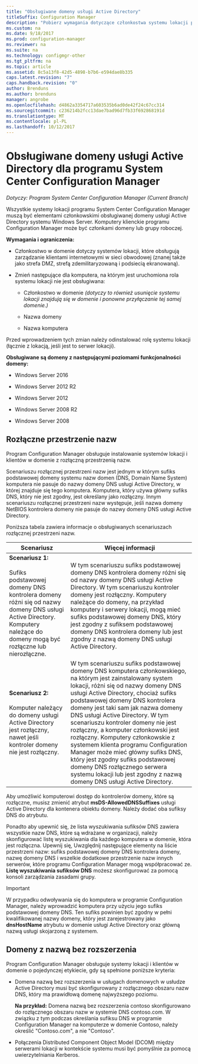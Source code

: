 ```yaml
---
title: "Obsługiwane domeny usługi Active Directory"
titleSuffix: Configuration Manager
description: "Pobierz wymagania dotyczące członkostwa systemu lokacji programu System Center Configuration Manager w domenie usługi Active Directory."
ms.custom: na
ms.date: 9/18/2017
ms.prod: configuration-manager
ms.reviewer: na
ms.suite: na
ms.technology: configmgr-other
ms.tgt_pltfrm: na
ms.topic: article
ms.assetid: 8c5a13f8-42d5-4898-b7b6-e594dae8b335
caps.latest.revision: "7"
caps.handback.revision: "0"
author: Brenduns
ms.author: brenduns
manager: angrobe
ms.openlocfilehash: d4862a3354717a603535b6ad0de42f24c67cc314
ms.sourcegitcommit: c236214b2fcc13dae7bad96d7fb33f692868191d
ms.translationtype: MT
ms.contentlocale: pl-PL
ms.lasthandoff: 10/12/2017
---
```

# <a name="supported-active-directory-domains-for-system-center-configuration-manager"></a>Obsługiwane domeny usługi Active Directory dla programu System Center Configuration Manager

*Dotyczy: Program System Center Configuration Manager (Current Branch)*

Wszystkie systemy lokacji programu System Center Configuration Manager muszą być elementami członkowskimi obsługiwanej domeny usługi Active Directory systemu Windows Server. Komputery klienckie programu Configuration Manager może być członkami domeny lub grupy roboczej.  

 **Wymagania i ograniczenia:**  

-   Członkostwo w domenie dotyczy systemów lokacji, które obsługują zarządzanie klientami internetowymi w sieci obwodowej (znanej także jako strefa DMZ, strefą zdemilitaryzowaną i podsiecią ekranowaną).  

-   Zmień następujące dla komputera, na którym jest uruchomiona rola systemu lokacji nie jest obsługiwana:  

    -   Członkostwo w domenie *(dotyczy to również usunięcie systemu lokacji znajdują się w domenie i ponowne przyłączanie tej samej domenie.)*

    -   Nazwa domeny  

    -   Nazwa komputera  

Przed wprowadzeniem tych zmian należy odinstalować rolę systemu lokacji (łącznie z lokacją, jeśli jest to serwer lokacji).  

**Obsługiwane są domeny z następującymi poziomami funkcjonalności domeny:**  
- Windows Server 2016

- Windows Server 2012 R2  

- Windows Server 2012

- Windows Server 2008 R2

- Windows Server 2008  







##  <a name="bkmk_Disjoint"></a> Rozłączne przestrzenie nazw  
Program Configuration Manager obsługuje instalowanie systemów lokacji i klientów w domenie z rozłączną przestrzenią nazw.  

Scenariuszu rozłącznej przestrzeni nazw jest jednym w którym sufiks podstawowej domeny systemu nazw domen (DNS, Domain Name System) komputera nie pasuje do nazwy domeny DNS usługi Active Directory, w której znajduje się tego komputera. Komputera, który używa główny sufiks DNS, który nie jest zgodny, jest określany jako rozłączny. Innym scenariuszu rozłącznej przestrzeni nazw występuje, jeśli nazwa domeny NetBIOS kontrolera domeny nie pasuje do nazwy domeny DNS usługi Active Directory.  

Poniższa tabela zawiera informacje o obsługiwanych scenariuszach rozłącznej przestrzeni nazw.  

|Scenariusz|Więcej informacji|  
|--------------|----------------------|  
|**Scenariusz 1:**<br /><br /> Sufiks podstawowej domeny DNS kontrolera domeny różni się od nazwy domeny DNS usługi Active Directory. Komputery należące do domeny mogą być rozłączne lub nierozłączne.|W tym scenariuszu sufiks podstawowej domeny DNS kontrolera domeny różni się od nazwy domeny DNS usługi Active Directory. W tym scenariuszu kontroler domeny jest rozłączny. Komputery należące do domeny, na przykład komputery i serwery lokacji, mogą mieć sufiks podstawowej domeny DNS, który jest zgodny z sufiksem podstawowej domeny DNS kontrolera domeny lub jest zgodny z nazwą domeny DNS usługi Active Directory.|  
|**Scenariusz 2:**<br /><br /> Komputer należący do domeny usługi Active Directory jest rozłączny, nawet jeśli kontroler domeny nie jest rozłączny.|W tym scenariuszu sufiks podstawowej domeny DNS komputera członkowskiego, na którym jest zainstalowany system lokacji, różni się od nazwy domeny DNS usługi Active Directory, chociaż sufiks podstawowej domeny DNS kontrolera domeny jest taki sam jak nazwa domeny DNS usługi Active Directory. W tym scenariuszu kontroler domeny nie jest rozłączny, a komputer członkowski jest rozłączny. Komputery członkowskie z systemem klienta programu Configuration Manager może mieć główny sufiks DNS, który jest zgodny sufiks podstawowej domeny DNS rozłącznego serwera systemu lokacji lub jest zgodny z nazwą domeny DNS usługi Active Directory.|  

 Aby umożliwić komputerowi dostęp do kontrolerów domeny, które są rozłączne, musisz zmienić atrybut **msDS-AllowedDNSSuffixes** usługi Active Directory dla kontenera obiektu domeny. Należy dodać oba sufiksy DNS do atrybutu.  

 Ponadto aby upewnić się, że lista wyszukiwania sufiksów DNS zawiera wszystkie nazw DNS, które są wdrażane w organizacji, należy skonfigurować listę wyszukiwania dla każdego komputera w domenie, która jest rozłączna. Upewnij się, Uwzględnij następujące elementy na liście przestrzeni nazw: sufiks podstawowej domeny DNS kontrolera domeny, nazwę domeny DNS i wszelkie dodatkowe przestrzenie nazw innych serwerów, które programu Configuration Manager mogą współpracować ze. **Listę wyszukiwania sufiksów DNS** możesz skonfigurować za pomocą konsoli zarządzania zasadami grupy.  

> [!IMPORTANT]  
>  W przypadku odwoływania się do komputera w programie Configuration Manager, należy wprowadzić komputera przy użyciu jego sufiks podstawowej domeny DNS. Ten sufiks powinien być zgodny w pełni kwalifikowanej nazwy domeny, który jest zarejestrowany jako **dnsHostName** atrybutu w domenie usługi Active Directory oraz główną nazwą usługi skojarzoną z systemem.  

##  <a name="bkmk_SLD"></a> Domeny z nazwą bez rozszerzenia  
 Program Configuration Manager obsługuje systemy lokacji i klientów w domenie o pojedynczej etykiecie, gdy są spełnione poniższe kryteria:  

-   Domena nazwą bez rozszerzenia w usługach domenowych w usłudze Active Directory musi być skonfigurowany z rozłącznego obszaru nazw DNS, który ma prawidłową domenę najwyższego poziomu.  

     **Na przykład:** Domena nazwą bez rozszerzenia contoso skonfigurowano do rozłącznego obszaru nazw w systemie DNS contoso.com. W związku z tym podczas określania sufiksu DNS w programie Configuration Manager na komputerze w domenie Contoso, należy określić "Contoso.com", a nie "Contoso".  

-   Połączenia Distributed Component Object Model (DCOM) między serwerami lokacji w kontekście systemu musi być pomyślnie za pomocą uwierzytelniania Kerberos.  
